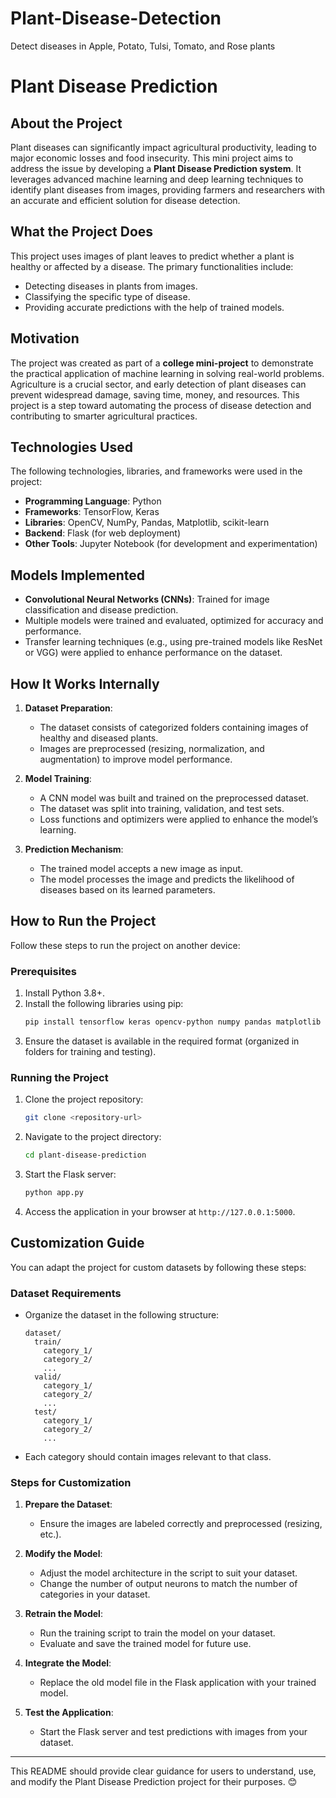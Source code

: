 # Plant-Disease-Detection
Detect diseases in Apple, Potato, Tulsi, Tomato, and Rose plants



# Plant Disease Prediction

## About the Project
Plant diseases can significantly impact agricultural productivity, leading to major economic losses and food insecurity. This mini project aims to address the issue by developing a **Plant Disease Prediction system**. It leverages advanced machine learning and deep learning techniques to identify plant diseases from images, providing farmers and researchers with an accurate and efficient solution for disease detection.

## What the Project Does
This project uses images of plant leaves to predict whether a plant is healthy or affected by a disease. The primary functionalities include:
- Detecting diseases in plants from images.
- Classifying the specific type of disease.
- Providing accurate predictions with the help of trained models.

## Motivation
The project was created as part of a **college mini-project** to demonstrate the practical application of machine learning in solving real-world problems. Agriculture is a crucial sector, and early detection of plant diseases can prevent widespread damage, saving time, money, and resources. This project is a step toward automating the process of disease detection and contributing to smarter agricultural practices.

## Technologies Used
The following technologies, libraries, and frameworks were used in the project:
- **Programming Language**: Python
- **Frameworks**: TensorFlow, Keras
- **Libraries**: OpenCV, NumPy, Pandas, Matplotlib, scikit-learn
- **Backend**: Flask (for web deployment)
- **Other Tools**: Jupyter Notebook (for development and experimentation)

## Models Implemented
- **Convolutional Neural Networks (CNNs)**: Trained for image classification and disease prediction.
- Multiple models were trained and evaluated, optimized for accuracy and performance.
- Transfer learning techniques (e.g., using pre-trained models like ResNet or VGG) were applied to enhance performance on the dataset.

## How It Works Internally
1. **Dataset Preparation**:
   - The dataset consists of categorized folders containing images of healthy and diseased plants.
   - Images are preprocessed (resizing, normalization, and augmentation) to improve model performance.

2. **Model Training**:
   - A CNN model was built and trained on the preprocessed dataset.
   - The dataset was split into training, validation, and test sets.
   - Loss functions and optimizers were applied to enhance the model’s learning.

3. **Prediction Mechanism**:
   - The trained model accepts a new image as input.
   - The model processes the image and predicts the likelihood of diseases based on its learned parameters.

## How to Run the Project
Follow these steps to run the project on another device:

### Prerequisites
1. Install Python 3.8+.
2. Install the following libraries using pip:
   ```bash
   pip install tensorflow keras opencv-python numpy pandas matplotlib scikit-learn flask
   ```
3. Ensure the dataset is available in the required format (organized in folders for training and testing).

### Running the Project
1. Clone the project repository:
   ```bash
   git clone <repository-url>
   ```
2. Navigate to the project directory:
   ```bash
   cd plant-disease-prediction
   ```
3. Start the Flask server:
   ```bash
   python app.py
   ```
4. Access the application in your browser at `http://127.0.0.1:5000`.

## Customization Guide
You can adapt the project for custom datasets by following these steps:

### Dataset Requirements
- Organize the dataset in the following structure:
  ```plaintext
  dataset/
    train/
      category_1/
      category_2/
      ...
    valid/
      category_1/
      category_2/
      ...
    test/
      category_1/
      category_2/
      ...
  ```
- Each category should contain images relevant to that class.

### Steps for Customization
1. **Prepare the Dataset**:
   - Ensure the images are labeled correctly and preprocessed (resizing, etc.).

2. **Modify the Model**:
   - Adjust the model architecture in the script to suit your dataset.
   - Change the number of output neurons to match the number of categories in your dataset.

3. **Retrain the Model**:
   - Run the training script to train the model on your dataset.
   - Evaluate and save the trained model for future use.

4. **Integrate the Model**:
   - Replace the old model file in the Flask application with your trained model.

5. **Test the Application**:
   - Start the Flask server and test predictions with images from your dataset.

---

This README should provide clear guidance for users to understand, use, and modify the Plant Disease Prediction project for their purposes. 😊


